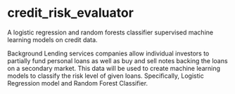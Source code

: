 # credit_risk_evaluator
 A logistic regression and random forests classifier supervised machine learning models on credit data.

Background
Lending services companies allow individual investors to partially fund personal loans as well as buy and sell notes backing the loans on a secondary market. This data will be used to create machine learning models to classify the risk level of given loans. Specifically, Logistic Regression model and Random Forest Classifier.
